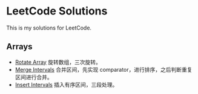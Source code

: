 # LeetCode Solutions
This is my solutions for LeetCode. 
## Arrays  
* [Rotate Array](/src/com/sfc/leetcode/Rotate_Array.java)
旋转数组，三次旋转。  
* [Merge Intervals](/src/com/sfc/leetcode/Merge_Intervals.java)
合并区间，先实现 comparator，进行排序，之后判断重复区间进行合并。
* [Insert Intervals](/src/com/sfc/leetcode/Insert_Interval.java)
插入有序区间，三段处理。
